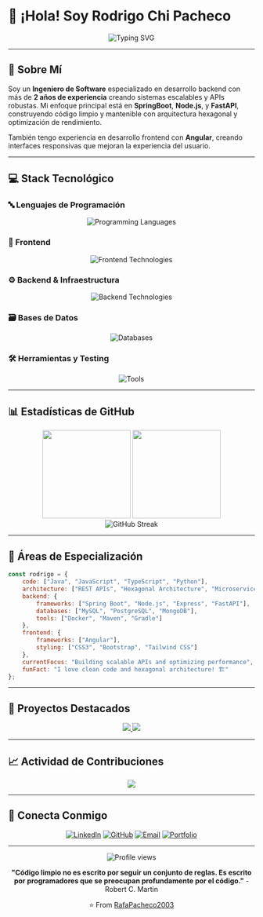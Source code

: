 # 👋 ¡Hola! Soy Rodrigo Chi Pacheco

<div align="center">
  <img src="https://readme-typing-svg.herokuapp.com?font=Fira+Code&weight=600&size=28&pause=1000&color=2F81F7&center=true&vCenter=true&width=600&lines=Software+Engineer;Backend+Developer;API+Specialist;2%2B+Years+Experience" alt="Typing SVG" />
</div>

---

## 🚀 Sobre Mí

Soy un **Ingeniero de Software** especializado en desarrollo backend con más de **2 años de experiencia** creando sistemas escalables y APIs robustas. Mi enfoque principal está en **SpringBoot**, **Node.js**, y **FastAPI**, construyendo código limpio y mantenible con arquitectura hexagonal y optimización de rendimiento.

También tengo experiencia en desarrollo frontend con **Angular**, creando interfaces responsivas que mejoran la experiencia del usuario.

---

## 💻 Stack Tecnológico

### 🔤 Lenguajes de Programación
<div align="center">
  <img src="https://skillicons.dev/icons?i=java,javascript,typescript,python" alt="Programming Languages" />
</div>

### 🎨 Frontend
<div align="center">
  <img src="https://skillicons.dev/icons?i=angular,html,css,bootstrap,tailwind" alt="Frontend Technologies" />
</div>

### ⚙️ Backend & Infraestructura
<div align="center">
  <img src="https://skillicons.dev/icons?i=nodejs,express,spring,fastapi,docker" alt="Backend Technologies" />
</div>

### 🗃️ Bases de Datos
<div align="center">
  <img src="https://skillicons.dev/icons?i=mysql,postgresql,mongodb" alt="Databases" />
</div>

### 🛠️ Herramientas y Testing
<div align="center">
  <img src="https://skillicons.dev/icons?i=git,postman,vscode,idea,gradle,maven" alt="Tools" />
</div>

---

## 📊 Estadísticas de GitHub

<div align="center">
  <img height="180em" src="https://github-readme-stats.vercel.app/api?username=RafaPacheco2003&show_icons=true&theme=tokyonight&include_all_commits=true&count_private=true"/>
  <img height="180em" src="https://github-readme-stats.vercel.app/api/top-langs/?username=RafaPacheco2003&layout=compact&langs_count=7&theme=tokyonight"/>
</div>

<div align="center">
  <img src="https://github-readme-streak-stats.herokuapp.com/?user=RafaPacheco2003&theme=tokyonight" alt="GitHub Streak" />
</div>

---

## 🎯 Áreas de Especialización

```javascript
const rodrigo = {
    code: ["Java", "JavaScript", "TypeScript", "Python"],
    architecture: ["REST APIs", "Hexagonal Architecture", "Microservices"],
    backend: {
        frameworks: ["Spring Boot", "Node.js", "Express", "FastAPI"],
        databases: ["MySQL", "PostgreSQL", "MongoDB"],
        tools: ["Docker", "Maven", "Gradle"]
    },
    frontend: {
        frameworks: ["Angular"],
        styling: ["CSS3", "Bootstrap", "Tailwind CSS"]
    },
    currentFocus: "Building scalable APIs and optimizing performance",
    funFact: "I love clean code and hexagonal architecture! 🏗️"
};
```

---

## 🌟 Proyectos Destacados

<div align="center">
  <a href="https://github.com/RafaPacheco2003/proyecto1">
    <img src="https://github-readme-stats.vercel.app/api/pin/?username=RafaPacheco2003&repo=proyecto1&theme=tokyonight" />
  </a>
  <a href="https://github.com/RafaPacheco2003/proyecto2">
    <img src="https://github-readme-stats.vercel.app/api/pin/?username=RafaPacheco2003&repo=proyecto2&theme=tokyonight" />
  </a>
</div>

---

## 📈 Actividad de Contribuciones

<div align="center">
  <img src="https://github-readme-activity-graph.vercel.app/graph?username=RafaPacheco2003&theme=tokyo-night&hide_border=true" />
</div>

---

## 🤝 Conecta Conmigo

<div align="center">
  
[![LinkedIn](https://img.shields.io/badge/LinkedIn-0077B5?style=for-the-badge&logo=linkedin&logoColor=white)](https://www.linkedin.com/in/tuusuario/)
[![GitHub](https://img.shields.io/badge/GitHub-100000?style=for-the-badge&logo=github&logoColor=white)](https://github.com/RafaPacheco2003)
[![Email](https://img.shields.io/badge/Gmail-D14836?style=for-the-badge&logo=gmail&logoColor=white)](mailto:rodrigorafaelchipacheco@correo.com)
[![Portfolio](https://img.shields.io/badge/Portfolio-FF5722?style=for-the-badge&logo=google-chrome&logoColor=white)](https://tu-portfolio.com)

</div>

---

<div align="center">
  <img src="https://komarev.com/ghpvc/?username=RafaPacheco2003&label=Profile%20views&color=0e75b6&style=flat" alt="Profile views" />
  
  **"Código limpio no es escrito por seguir un conjunto de reglas. Es escrito por programadores que se preocupan profundamente por el código."** - Robert C. Martin
  
  ⭐️ From [RafaPacheco2003](https://github.com/RafaPacheco2003)
</div>
